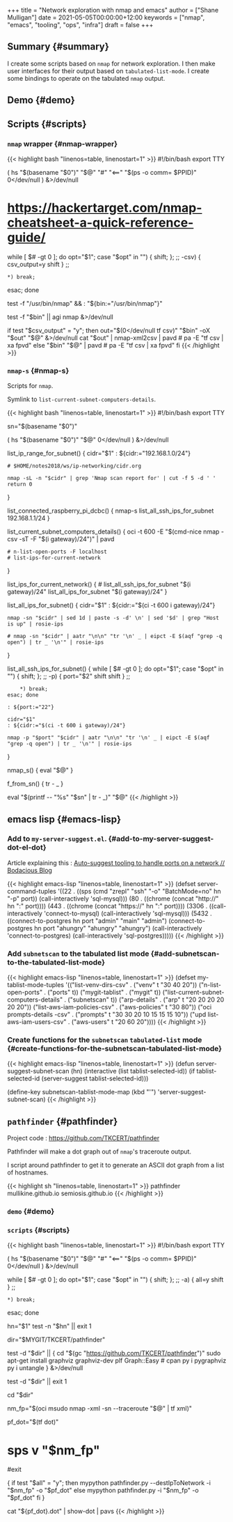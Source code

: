 +++
title = "Network exploration with nmap and emacs"
author = ["Shane Mulligan"]
date = 2021-05-05T00:00:00+12:00
keywords = ["nmap", "emacs", "tooling", "ops", "infra"]
draft = false
+++

## Summary {#summary}

I create some scripts based on `nmap` for network exploration.
I then make user interfaces for their output based on `tabulated-list-mode`.
I create some bindings to operate on the tabulated `nmap` output.


## Demo {#demo}

<!-- Play on asciinema.com -->
<!-- <a title="asciinema recording" href="https://asciinema.org/a/hEn3dOYCxpfi0YNqZppQuesq6" target="_blank"><img alt="asciinema recording" src="https://asciinema.org/a/hEn3dOYCxpfi0YNqZppQuesq6.svg" /></a> -->
<!-- Play on the blog -->
<script src="https://asciinema.org/a/hEn3dOYCxpfi0YNqZppQuesq6.js" id="asciicast-hEn3dOYCxpfi0YNqZppQuesq6" async></script>


## Scripts {#scripts}


### `nmap` wrapper {#nmap-wrapper}

{{< highlight bash "linenos=table, linenostart=1" >}}
#!/bin/bash
export TTY

( hs "$(basename "$0")" "$@" "#" "<==" "$(ps -o comm= $PPID)" 0</dev/null ) &>/dev/null

# https://hackertarget.com/nmap-cheatsheet-a-quick-reference-guide/

while [ $# -gt 0 ]; do opt="$1"; case "$opt" in
    "") { shift; }; ;;
    -csv) {
        csv_output=y
        shift
    }
    ;;

    *) break;
esac; done

test -f "/usr/bin/nmap" && : "${bin:="/usr/bin/nmap"}"

test -f "$bin" || agi nmap &>/dev/null

if test "$csv_output" = "y"; then
    out="$(0</dev/null tf csv)"
    "$bin" -oX "$out" "$@" &>/dev/null
    cat "$out" | nmap-xml2csv | pavd # pa -E "tf csv | xa fpvd"
else
    "$bin" "$@"  | pavd # pa -E "tf csv | xa fpvd"
fi
{{< /highlight >}}


### `nmap-s` {#nmap-s}

Scripts for `nmap`.

Symlink to `list-current-subnet-computers-details`.

{{< highlight bash "linenos=table, linenostart=1" >}}
#!/bin/bash
export TTY

sn="$(basename "$0")"

( hs "$(basename "$0")" "$@" 0</dev/null ) &>/dev/null

list_ip_range_for_subnet() {
    cidr="$1"
    : ${cidr:="192.168.1.0/24"}

    # $HOME/notes2018/ws/ip-networking/cidr.org

    nmap -sL -n "$cidr" | grep 'Nmap scan report for' | cut -f 5 -d ' '
    return 0
}

list_connected_raspberry_pi_dcbc() {
    nmap-s list_all_ssh_ips_for_subnet 192.168.1.1/24
}

list_current_subnet_computers_details() {
    oci -t 600 -E "$(cmd-nice nmap -csv -sT -F "$(i gateway)/24")" | pavd

    # n-list-open-ports -F localhost
    # list-ips-for-current-network
}

list_ips_for_current_network() {
    # list_all_ssh_ips_for_subnet "$(i gateway)/24"
    list_all_ips_for_subnet "$(i gateway)/24"
}

list_all_ips_for_subnet() {
    cidr="$1"
    : ${cidr:="$(ci -t 600 i gateway)/24"}

    nmap -sn "$cidr" | sed 1d | paste -s -d' \n' | sed '$d' | grep "Host is up" | rosie-ips

    # nmap -sn "$cidr" | aatr "\n\n" "tr '\n' _ | eipct -E $(aqf "grep -q open") | tr _ '\n'" | rosie-ips
}

list_all_ssh_ips_for_subnet() {
    while [ $# -gt 0 ]; do opt="$1"; case "$opt" in
        "") { shift; }; ;;
        -p) {
            port="$2"
            shift
            shift
        }
        ;;

        *) break;
    esac; done

    : ${port:="22"}

    cidr="$1"
    : ${cidr:="$(ci -t 600 i gateway)/24"}

    nmap -p "$port" "$cidr" | aatr "\n\n" "tr '\n' _ | eipct -E $(aqf "grep -q open") | tr _ '\n'" | rosie-ips
}

nmap_s() {
    eval "$@"
}

f_from_sn() {
    tr - _
}

eval "$(printf -- "%s" "$sn" | tr - _)" "$@"
{{< /highlight >}}


## emacs lisp {#emacs-lisp}


### Add to `my-server-suggest.el`. {#add-to-my-server-suggest-dot-el-dot}

Article explaining this
: [Auto-suggest tooling to handle ports on a network // Bodacious Blog](https://mullikine.github.io/posts/auto-suggest-tooling-to-handle-ports-on-a-network/)

<!--listend-->

{{< highlight emacs-lisp "linenos=table, linenostart=1" >}}
(defset server-command-tuples '((22 . ((sps (cmd "zrepl" "ssh" "-o" "BatchMode=no"
                                                 hn "-p" port))
                                       (call-interactively 'sql-mysql)))
                                (80 . ((chrome (concat "http://" hn ":" port))))
                                (443 . ((chrome (concat "https://" hn ":" port))))
                                (3306 . ((call-interactively 'connect-to-mysql)
                                         (call-interactively 'sql-mysql)))
                                (5432 . ((connect-to-postgres hn port "admin" "main" "admin")
                                         (connect-to-postgres hn port "ahungry" "ahungry" "ahungry")
                                         (call-interactively 'connect-to-postgres)
                                         (call-interactively 'sql-postgres)))))
{{< /highlight >}}


### Add `subnetscan` to the tabulated list mode {#add-subnetscan-to-the-tabulated-list-mode}

{{< highlight emacs-lisp "linenos=table, linenostart=1" >}}
(defset my-tablist-mode-tuples
  '(("list-venv-dirs-csv" . ("venv" t "30 40 20"))
    ("n-list-open-ports" . ("ports" t))
    ("mygit-tablist" . ("mygit" t))
    ("list-current-subnet-computers-details" . ("subnetscan" t))
    ("arp-details" . ("arp" t "20 20 20 20 20 20"))
    ("list-aws-iam-policies-csv" . ("aws-policies" t "30 80"))
    ("oci prompts-details -csv" . ("prompts" t "30 30 20 10 15 15 15 10"))
    ("upd list-aws-iam-users-csv" . ("aws-users" t "20 60 20"))))
{{< /highlight >}}


### Create functions for the `subnetscan` `tabulated-list` mode {#create-functions-for-the-subnetscan-tabulated-list-mode}

{{< highlight emacs-lisp "linenos=table, linenostart=1" >}}
(defun server-suggest-subnet-scan (hn)
  (interactive (list tablist-selected-id))
  (if tablist-selected-id
      (server-suggest tablist-selected-id)))

(define-key subnetscan-tablist-mode-map (kbd "'") 'server-suggest-subnet-scan)
{{< /highlight >}}


## `pathfinder` {#pathfinder}

Project code
: <https://github.com/TKCERT/pathfinder>

Pathfinder will make a dot graph out of `nmap`'s traceroute output.

I script around pathfinder to get it to generate an ASCII dot graph from a list of hostnames.

{{< highlight sh "linenos=table, linenostart=1" >}}
pathfinder mullikine.github.io semiosis.github.io
{{< /highlight >}}


### `demo` {#demo}

<!-- Play on asciinema.com -->
<!-- <a title="asciinema recording" href="https://asciinema.org/a/LH9r7DsTKvlOdNJZtcceO6V6Q" target="_blank"><img alt="asciinema recording" src="https://asciinema.org/a/LH9r7DsTKvlOdNJZtcceO6V6Q.svg" /></a> -->
<!-- Play on the blog -->
<script src="https://asciinema.org/a/LH9r7DsTKvlOdNJZtcceO6V6Q.js" id="asciicast-LH9r7DsTKvlOdNJZtcceO6V6Q" async></script>


### `scripts` {#scripts}

{{< highlight bash "linenos=table, linenostart=1" >}}
#!/bin/bash
export TTY

( hs "$(basename "$0")" "$@" "#" "<==" "$(ps -o comm= $PPID)" 0</dev/null ) &>/dev/null

while [ $# -gt 0 ]; do opt="$1"; case "$opt" in
    "") { shift; }; ;;
    -a) {
        all=y
        shift
    }
    ;;

    *) break;
esac; done

hn="$1"
test -n "$hn" || exit 1

dir="$MYGIT/TKCERT/pathfinder"

test -d "$dir" || {
    cd "$(gc "https://github.com/TKCERT/pathfinder")"
    sudo apt-get install graphviz graphviz-dev
    plf Graph::Easy # cpan
    py i pygraphviz
    py i untangle
} &>/dev/null

test -d "$dir" || exit 1

cd "$dir"

nm_fp="$(oci msudo nmap -xml -sn --traceroute "$@" | tf xml)"

pf_dot="$(tf dot)"

# sps v "$nm_fp"
#exit

{
    if test "$all" = "y"; then
        mypython pathfinder.py --destIpToNetwork -i "$nm_fp" -o "$pf_dot"
    else
        mypython pathfinder.py -i "$nm_fp" -o "$pf_dot"
    fi
}

cat "${pf_dot}.dot" | show-dot | pavs
{{< /highlight >}}